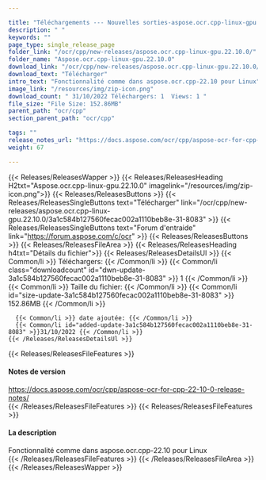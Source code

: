 ```yaml
---

title: "Téléchargements --- Nouvelles sorties-aspose.ocr.cpp-linux-gpu.22.10.0"
description: " "
keywords: ""
page_type: single_release_page
folder_link: "/ocr/cpp/new-releases/aspose.ocr.cpp-linux-gpu.22.10.0/"
folder_name: "Aspose.ocr.cpp-linux-gpu.22.10.0"
download_link: "/ocr/cpp/new-releases/aspose.ocr.cpp-linux-gpu.22.10.0/3a1c584b127560fecac002a1110beb8e-31-8083"
download_text: "Télécharger"
intro_text: "Fonctionnalité comme dans aspose.ocr.cpp-22.10 pour Linux"
image_link: "/resources/img/zip-icon.png"
download_count: " 31/10/2022 Téléchargers: 1  Views: 1 "
file_size: "File Size: 152.86MB"
parent_path: "ocr/cpp"
section_parent_path: "ocr/cpp"

tags: ""
release_notes_url: "https://docs.aspose.com/ocr/cpp/aspose-ocr-for-cpp-22-10-0-release-notes/"
weight: 67

---
```


{{< Releases/ReleasesWapper >}}
  {{< Releases/ReleasesHeading H2txt="Aspose.ocr.cpp-linux-gpu.22.10.0" imagelink="/resources/img/zip-icon.png">}}
  {{< Releases/ReleasesButtons >}}
    {{< Releases/ReleasesSingleButtons text="Télécharger" link="/ocr/cpp/new-releases/aspose.ocr.cpp-linux-gpu.22.10.0/3a1c584b127560fecac002a1110beb8e-31-8083" >}}
    {{< Releases/ReleasesSingleButtons text="Forum d'entraide" link="https://forum.aspose.com/c/ocr" >}}
  {{< Releases/ReleasesButtons >}}
  {{< Releases/ReleasesFileArea >}}
    {{< Releases/ReleasesHeading h4txt="Détails du fichier">}}
    {{< Releases/ReleasesDetailsUl >}}
      {{< Common/li >}} Téléchargers: {{< /Common/li >}}
      {{< Common/li class="downloadcount" id="dwn-update-3a1c584b127560fecac002a1110beb8e-31-8083" >}} 1 {{< /Common/li >}}
      {{< Common/li >}} Taille du fichier: {{< /Common/li >}}
      {{< Common/li id="size-update-3a1c584b127560fecac002a1110beb8e-31-8083" >}} 152.86MB {{< /Common/li >}}

      {{< Common/li >}} date ajoutée: {{< /Common/li >}}
      {{< Common/li id="added-update-3a1c584b127560fecac002a1110beb8e-31-8083" >}}31/10/2022 {{< /Common/li >}}
    {{< /Releases/ReleasesDetailsUl >}}

  {{< Releases/ReleasesFileFeatures >}}
      <h4>Notes de version</h4><div><a href='https://docs.aspose.com/ocr/cpp/aspose-ocr-for-cpp-22-10-0-release-notes/'>https://docs.aspose.com/ocr/cpp/aspose-ocr-for-cpp-22-10-0-release-notes/</a></div>
  {{< /Releases/ReleasesFileFeatures >}}
  {{< Releases/ReleasesFileFeatures >}}
      <h4>La description</h4><div class="HTMLDescription">Fonctionnalité comme dans aspose.ocr.cpp-22.10 pour Linux</div>
  {{< /Releases/ReleasesFileFeatures >}}
 {{< /Releases/ReleasesFileArea >}}
{{< /Releases/ReleasesWapper >}}



